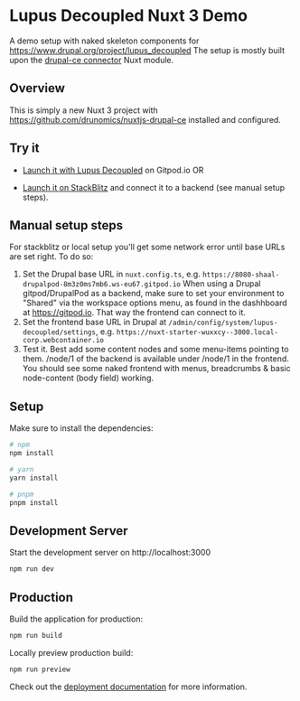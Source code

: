# Lupus Decoupled Nuxt 3 Demo

A demo setup with naked skeleton components for https://www.drupal.org/project/lupus_decoupled
The setup is mostly built upon the [drupal-ce connector](https://github.com/drunomics/nuxtjs-drupal-ce) Nuxt module.

## Overview

This is simply a new Nuxt 3 project with https://github.com/drunomics/nuxtjs-drupal-ce installed and configured.

## Try it

* [Launch it with Lupus Decoupled](https://gitpod.io/new/#DP_PROJECT_NAME=lupus_decoupled,DP_ISSUE_BRANCH=1.x,DP_PROJECT_TYPE=project_module,DP_MODULE_VERSION=1.x,DP_PATCH_FILE=,FRONTEND_REPOSITORY=https%3A%2F%2Fgithub.com%2Fdrunomics%2Flupus-decoupled-nuxt3-demo,CUSTOM_ELEMENTS_VERSION=3.*,DP_INSTALL_PROFILE=standard/https://github.com/drunomics/lupus-decoupled-project/tree/main) on Gitpod.io OR

* [Launch it on StackBlitz](https://stackblitz.com/fork/github/drunomics/lupus-decoupled-nuxt3-demo/tree/main?file=nuxt.config.ts) and connect it to a backend (see manual setup steps).

## Manual setup steps

For stackblitz or local setup you'll get some network error until base URLs are set right. To do so:

1. Set the Drupal base URL in `nuxt.config.ts`, e.g. `https://8080-shaal-drupalpod-8m3z0ms7mb6.ws-eu67.gitpod.io`
   When using a Drupal gitpod/DrupalPod as a backend, make sure to set your environment to "Shared" via the workspace options menu, as found in the dashhboard at https://gitpod.io. That way the frontend can connect to it.
2. Set the frontend base URL in Drupal at `/admin/config/system/lupus-decoupled/settings`, e.g. `https://nuxt-starter-wuxxcy--3000.local-corp.webcontainer.io`
3. Test it. Best add some content nodes and some menu-items pointing to them. /node/1 of the backend is available under /node/1 in the frontend. You should see some naked frontend with menus, breadcrumbs & basic node-content (body field) working.


## Setup

Make sure to install the dependencies:

```bash
# npm
npm install

# yarn
yarn install

# pnpm
pnpm install
```

## Development Server

Start the development server on http://localhost:3000

```bash
npm run dev
```

## Production

Build the application for production:

```bash
npm run build
```

Locally preview production build:

```bash
npm run preview
```

Check out the [deployment documentation](https://nuxt.com/docs/getting-started/deployment) for more information.
